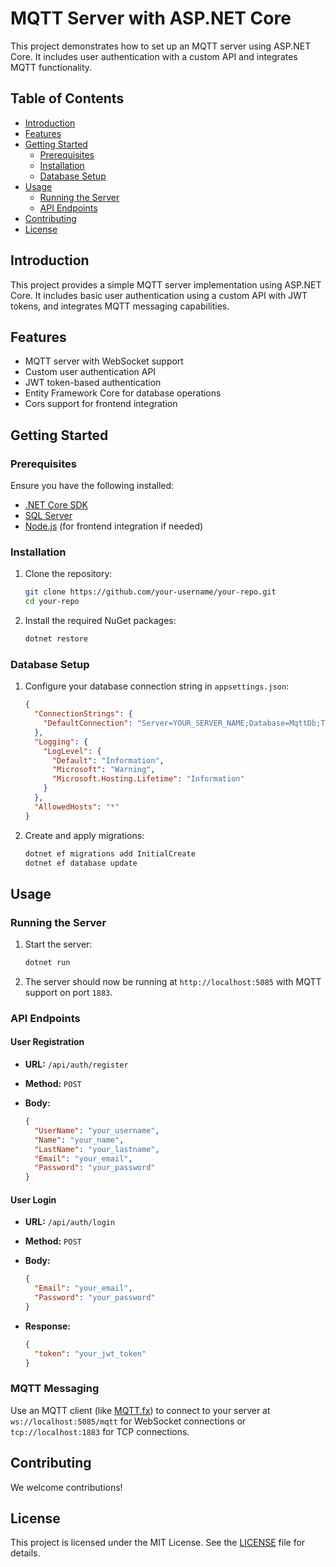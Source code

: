 # MQTT Server with ASP.NET Core

This project demonstrates how to set up an MQTT server using ASP.NET Core. It includes user authentication with a custom API and integrates MQTT functionality.

## Table of Contents

- [Introduction](#introduction)
- [Features](#features)
- [Getting Started](#getting-started)
  - [Prerequisites](#prerequisites)
  - [Installation](#installation)
  - [Database Setup](#database-setup)
- [Usage](#usage)
  - [Running the Server](#running-the-server)
  - [API Endpoints](#api-endpoints)
- [Contributing](#contributing)
- [License](#license)

## Introduction

This project provides a simple MQTT server implementation using ASP.NET Core. It includes basic user authentication using a custom API with JWT tokens, and integrates MQTT messaging capabilities.

## Features

- MQTT server with WebSocket support
- Custom user authentication API
- JWT token-based authentication
- Entity Framework Core for database operations
- Cors support for frontend integration

## Getting Started

### Prerequisites

Ensure you have the following installed:

- [.NET Core SDK](https://dotnet.microsoft.com/download)
- [SQL Server](https://www.microsoft.com/en-us/sql-server/sql-server-downloads)
- [Node.js](https://nodejs.org/) (for frontend integration if needed)

### Installation

1. Clone the repository:

    ```sh
    git clone https://github.com/your-username/your-repo.git
    cd your-repo
    ```

2. Install the required NuGet packages:

    ```sh
    dotnet restore
    ```

### Database Setup

1. Configure your database connection string in `appsettings.json`:

    ```json
    {
      "ConnectionStrings": {
        "DefaultConnection": "Server=YOUR_SERVER_NAME;Database=MqttDb;Trusted_Connection=True;MultipleActiveResultSets=true;Encrypt=False"
      },
      "Logging": {
        "LogLevel": {
          "Default": "Information",
          "Microsoft": "Warning",
          "Microsoft.Hosting.Lifetime": "Information"
        }
      },
      "AllowedHosts": "*"
    }
    ```

2. Create and apply migrations:

    ```sh
    dotnet ef migrations add InitialCreate
    dotnet ef database update
    ```

## Usage

### Running the Server

1. Start the server:

    ```sh
    dotnet run
    ```

2. The server should now be running at `http://localhost:5085` with MQTT support on port `1883`.

### API Endpoints

#### User Registration

- **URL:** `/api/auth/register`
- **Method:** `POST`
- **Body:**

    ```json
    {
      "UserName": "your_username",
      "Name": "your_name",
      "LastName": "your_lastname",
      "Email": "your_email",
      "Password": "your_password"
    }
    ```

#### User Login

- **URL:** `/api/auth/login`
- **Method:** `POST`
- **Body:**

    ```json
    {
      "Email": "your_email",
      "Password": "your_password"
    }
    ```

- **Response:**

    ```json
    {
      "token": "your_jwt_token"
    }
    ```

### MQTT Messaging

Use an MQTT client (like [MQTT.fx](https://mqttfx.jensd.de/)) to connect to your server at `ws://localhost:5085/mqtt` for WebSocket connections or `tcp://localhost:1883` for TCP connections.

## Contributing

We welcome contributions!

## License

This project is licensed under the MIT License. See the [LICENSE](LICENSE) file for details.
